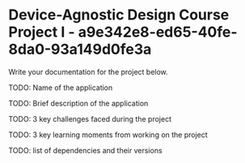 # Device-Agnostic Design Course Project I - a9e342e8-ed65-40fe-8da0-93a149d0fe3a

Write your documentation for the project below.

TODO: Name of the application

TODO: Brief description of the application

TODO: 3 key challenges faced during the project

TODO: 3 key learning moments from working on the project

TODO: list of dependencies and their versions
